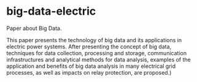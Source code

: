 # big-data-electric
Paper about Big Data.

This paper presents the technology of big data and its applications in electric power systems. After presenting the concept of big data, techniques for data collection, processing and storage, communication infrastructures and analytical methods for data analysis, examples of the application and benefits of big data analysis in many electrical grid processes, as well as impacts on relay protection, are proposed.)
